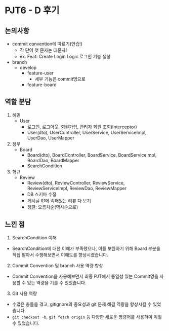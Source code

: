 # PJT6 - D 후기

## 논의사항

* commit convention에 따르기(연습!) 
  * 각 단어 첫 문자는 대문자!
  * ex. Feat: Create Login Logic
              로그인 기능 생성
* branch
  * develop
    * feature-user
      * 세부 기능은 commit명으로
    * feature-board

## 역할 분담
1. 혜민
   * User
     * 로그인, 로그아웃, 회원가입, 관리자 회원 조회(Interceptor)
     * User(dto), UserController, UserService, UserServiceImpl, UserDao, UserMapper
2. 정우
   * Board
     * Board(dto), BoardController, BoardService, BoardServiceImpl, BoardDao, BoardMapper
     * SearchCondition
3. 혁규
   * Review
      * Review(dto), ReviewController, ReviewService, ReviewServiceImpl, ReviewDao, ReviewMapper
      * DB 스키마 수정
      * 게시글 ID에 속해있는 리뷰 다 보기
      * 정렬: 오름차순(역사순으로)

## 느낀 점
1. SearchCondition 이해
- SearchCondition에 대한 이해가 부족했으나, 이를 보완하기 위해 Board 부분을 직접 맡아서 수행해보면서 이해도를 향상시켰습니다.
2. Commit Convention 및 branch 사용 역량 향상
- Commit Convention을 사용해보면서 최종 PJT에서 통일성 있는 Commit명을 사용할 수 있는 역량을 기를 수 있었습니다. 
3. Git 사용 역량
- 수많은 충돌을 겪고, gitignore의 중요성과 git 문제 해결 역량을 향상시킬 수 있었습니다.
- `git checkout -b`, `git fetch origin` 등 다양한 새로운 명령어를 사용하며 익힐 수 있었습니다. 